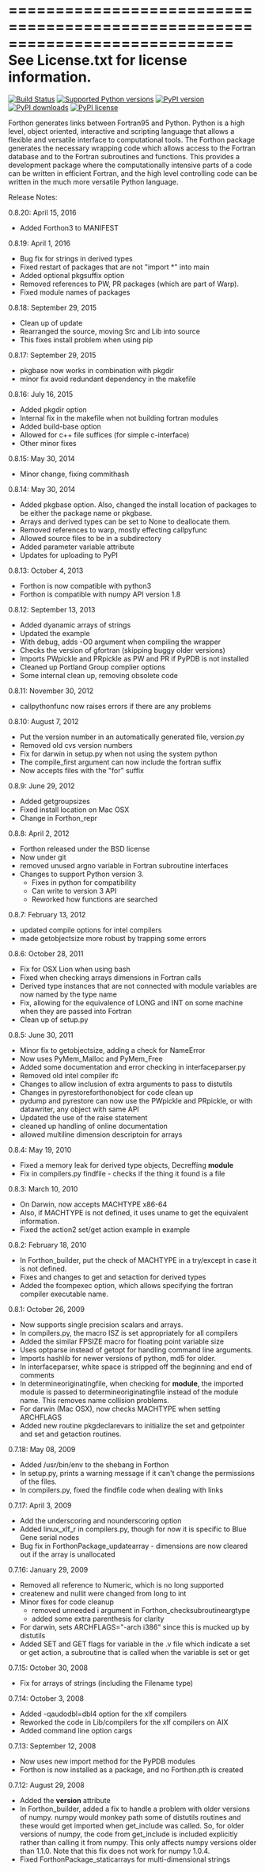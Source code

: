 ============================================================================
See License.txt for license information.
============================================================================

[![Build Status](https://travis-ci.org/dpgrote/Forthon.svg?branch=master)](https://travis-ci.org/dpgrote/Forthon)
[![Supported Python versions](https://img.shields.io/pypi/pyversions/Forthon.svg)](https://pypi.python.org/pypi/Forthon)
[![PyPI version](https://img.shields.io/pypi/v/Forthon.svg)](https://pypi.python.org/pypi/Forthon)
[![PyPI downloads](https://img.shields.io/pypi/dm/Forthon.svg)](https://pypi.python.org/pypi/Forthon)
[![PyPI license](https://img.shields.io/pypi/l/Forthon.svg)](https://pypi.python.org/pypi/Forthon)

Forthon generates links between Fortran95 and Python. Python is a high level,
object oriented, interactive and scripting language that allows a flexible
and versatile interface to computational tools. The Forthon package generates
the necessary wrapping code which allows access to the Fortran database and
to the Fortran subroutines and functions. This provides a development package
where the computationally intensive parts of a code can be written in
efficient Fortran, and the high level controlling code can be written in the
much more versatile Python language.

Release Notes:

0.8.20: April 15, 2016
 - Added Forthon3 to MANIFEST

0.8.19: April 1, 2016
 - Bug fix for strings in derived types
 - Fixed restart of packages that are not "import *" into main
 - Added optional pkgsuffix option
 - Removed references to PW, PR packages (which are part of Warp).
 - Fixed module names of packages

0.8.18: September 29, 2015
 - Clean up of update
 - Rearranged the source, moving Src and Lib into source
 - This fixes install problem when using pip

0.8.17: September 29, 2015
 - pkgbase now works in combination with pkgdir
 - minor fix avoid redundant dependency in the makefile

0.8.16: July 16, 2015
 - Added pkgdir option
 - Internal fix in the makefile when not building fortran modules
 - Added build-base option
 - Allowed for c++ file suffices (for simple c-interface)
 - Other minor fixes

0.8.15: May 30, 2014
 - Minor change, fixing commithash

0.8.14: May 30, 2014
 - Added pkgbase option. Also, changed the install location of packages to
   be either the package name or pkgbase.
 - Arrays and derived types can be set to None to deallocate them.
 - Removed references to warp, mostly effecting callpyfunc
 - Allowed source files to be in a subdirectory
 - Added parameter variable attribute
 - Updates for uploading to PyPI

0.8.13: October 4, 2013
 - Forthon is now compatible with python3
 - Forthon is compatible with numpy API version 1.8

0.8.12: September 13, 2013
 - Added dyanamic arrays of strings
 - Updated the example
 - With debug, adds -O0 argument when compiling the wrapper
 - Checks the version of gfortran (skipping buggy older versions)
 - Imports PWpickle and PRpickle as PW and PR if PyPDB is not installed
 - Cleaned up Portland Group complier options
 - Some internal clean up, removing obsolete code

0.8.11: November 30, 2012
 - callpythonfunc now raises errors if there are any problems

0.8.10: August 7, 2012
 - Put the version number in an automatically generated file, version.py
 - Removed old cvs version numbers
 - Fix for darwin in setup.py when not using the system python
 - The compile_first argument can now include the fortran suffix
 - Now accepts files with the "for" suffix

0.8.9: June 29, 2012
 - Added getgroupsizes
 - Fixed install location on Mac OSX
 - Change in Forthon_repr

0.8.8: April 2, 2012
 - Forthon released under the BSD license
 - Now under git
 - removed unused argno variable in Fortran subroutine interfaces
 - Changes to support Python version 3.
   - Fixes in python for compatibility
   - Can write to version 3 API
   - Reworked how functions are searched

0.8.7: February 13, 2012
 - updated compile options for intel compilers
 - made getobjectsize more robust by trapping some errors

0.8.6: October 28, 2011
 - Fix for OSX Lion when using bash
 - Fixed when checking arrays dimensions in Fortran calls
 - Derived type instances that are not connected with module variables
   are now named by the type name
 - Fix, allowing for the equivalence of LONG and INT on some machine
   when they are passed into Fortran
 - Clean up of setup.py

0.8.5: June 30, 2011
 - Minor fix to getobjectsize, adding a check for NameError
 - Now uses PyMem_Malloc and PyMem_Free
 - Added some documentation and error checking in interfaceparser.py
 - Removed old intel compiler ifc
 - Changes to allow inclusion of extra arguments to pass to distutils
 - Changes in pyrestoreforthonobject for code clean up
 - pydump and pyrestore can now use the PWpickle and PRpickle,
   or with datawriter, any object with same API
 - Updated the use of the raise statement
 - cleaned up handling of online documentation
 - allowed multiline dimension descriptoin for arrays

0.8.4: May 19, 2010
 - Fixed a memory leak for derived type objects, Decreffing __module__
 - Fix in compilers.py findfile - checks if the thing it found is a file

0.8.3: March 10, 2010
 - On Darwin, now accepts MACHTYPE x86-64
 - Also, if MACHTYPE is not defined, it uses uname to get the equivalent
   information.
 - Fixed the action2 set/get action example in example

0.8.2: February 18, 2010
 - In Forthon_builder, put the check of MACHTYPE in a try/except
   in case it is not defined.
 - Fixes and changes to get and setaction for derived types
 - Added the fcompexec option, which allows specifying the fortran compiler
   executable name.

0.8.1: October 26, 2009
 - Now supports single precision scalars and arrays.
 - In compilers.py, the macro ISZ is set appropriately for all compilers
 - Added the similar FPSIZE macro for floating point variable size
 - Uses optparse instead of getopt for handling command line arguments.
 - Imports hashlib for newer versions of python, md5 for older.
 - In interfaceparser, white space is stripped off the beginning and end
   of comments
 - In determineoriginatingfile, when checking for __module__, the imported
   module is passed to determineoriginatingfile instead of the module name.
   This removes name collision problems.
 - For darwin (Mac OSX), now checks MACHTYPE when setting ARCHFLAGS
 - Added new routine pkgdeclarevars to initialize the set and getpointer
   and set and getaction routines.

0.7.18: May 08, 2009
 - Added /usr/bin/env to the shebang in Forthon
 - In setup.py, prints a warning message if it can't change the permissions
   of the files.
 - In compilers.py, fixed the findfile code when dealing with links

0.7.17: April 3, 2009
 - Add the underscoring and nounderscoring option
 - Added linux_xlf_r in compilers.py, though for now it is specific to
   Blue Gene serial nodes
 - Bug fix in ForthonPackage_updatearray - dimensions are now cleared out
   if the array is unallocated

0.7.16: January 29, 2009
 - Removed all reference to Numeric, which is no long supported
 - createnew and nullit were changed from long to int
 - Minor fixes for code cleanup
   - removed unneeded i argument in Forthon_checksubroutineargtype
   - added some extra parenthesis for clarity
 - For darwin, sets ARCHFLAGS="-arch i386" since this is mucked up
   by distutils
 - Added SET and GET flags for variable in the .v file which indicate
   a set or get action, a subroutine that is called when the variable is
   set or get

0.7.15: October 30, 2008
 - Fix for arrays of strings (including the Filename type)

0.7.14: October 3, 2008
 - Added -qaudodbl=dbl4 option for the xlf compilers
 - Reworked the code in Lib/compilers for the xlf compilers on AIX
 - Added command line option cargs

0.7.13: September 12, 2008
 - Now uses new import method for the PyPDB modules
 - Forthon is now installed as a package, and no Forthon.pth is created

0.7.12: August 29, 2008

 - Added the __version__ attribute
 - In Forthon_builder, added a fix to handle a problem with older versions of
   numpy. numpy would monkey path some of distutils routines and these would
   get imported when get_include was called. So, for older versions of numpy,
   the code from get_include is included explicitly rather than calling it
   from numpy. This only affects numpy versions older than 1.1.0.
   Note that this fix does not work for numpy 1.0.4.
 - Fixed ForthonPackage_staticarrays for multi-dimensional strings

